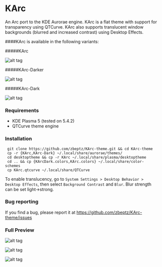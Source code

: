 # KArc

An Arc port to the KDE Aurorae engine. KArc is a flat theme with support for transparency using QTCurve. KArc also supports translucent window backgrounds (blurred and increased contrast) using Desktop Effects.

####KArc is available in the following variants: 

#####KArc

![alt tag](http://i.imgur.com/BCgStHS.png)

#####KArc-Darker

![alt tag](http://i.imgur.com/q73i1Re.png)

#####KArc-Dark

![alt tag](http://i.imgur.com/eN4LWgG.png)

### Requirements
* KDE Plasma 5 (tested on 5.4.2)
* QTCurve theme engine

### Installation

     git clone https://github.com/zbeptz/KArc-theme.git && cd KArc-theme
     cp -r {KArc,KArc-Dark} ~/.local/share/aurorae/themes/
     cd desktoptheme && cp -r KArc ~/.local/share/plasma/desktoptheme
     cd .. && cp {KArcDark.colors,KArc.colors} ~/.local/share/color-schemes
     cp KArc.qtcurve ~/.local/share/QTCurve
     
To enable translucency, go to `System Settings > Desktop Behavior > Desktop Effects`, then select `Background Contrast` and `Blur`. Blur strength can be set light->strong.

### Bug reporting

If you find a bug, please report it at https://github.com/zbeptz/KArc-theme/issues

### Full Preview
![alt tag](http://i.imgur.com/JOhJv9S.png)

![alt tag](http://i.imgur.com/xFmZfb3.png)

![alt tag](http://i.imgur.com/076z6Ks.png)
